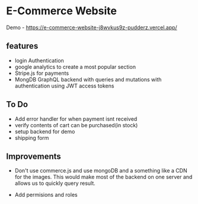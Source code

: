 # E-Commerce Website

Demo - https://e-commerce-website-j8wvkus9z-pudderz.vercel.app/

## features
* login Authentication
* google analytics to create a most popular section
* Stripe.js for payments
* MongDB GraphQL backend with queries and mutations with authentication using JWT access tokens
## To Do
* Add error handler for when payment isnt received
* verify contents of cart can be purchased(in stock)
* setup backend for demo
* shipping form
## Improvements
* Don't use commerce.js and use mongoDB and a something like a CDN for the images. This would make most of the backend on one server and allows us to quickly query result.


* Add permisions and roles 


